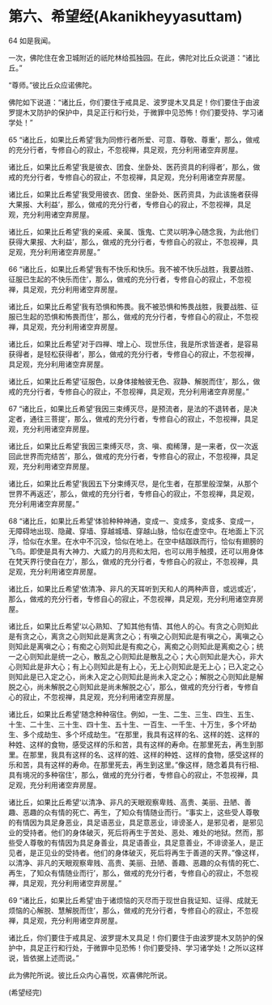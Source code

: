 # 第六、希望经(Akanikheyyasuttam)

64 如是我闻。

一次，佛陀住在舍卫城附近的祇陀林给孤独园。在此，佛陀对比丘众说道：“诸比丘。”

“尊师。”彼比丘众应诺佛陀。

佛陀如下说道：“诸比丘，你们要住于戒具足、波罗提木叉具足！你们要住于由波罗提木叉防护的保护中，具足正行和行处，于微罪中见恐怖！你们要受持、学习诸学处！”

65 “诸比丘，如果比丘希望‘我为同修行者所爱、可意、尊敬、尊重’，那么，做戒的充分行者，专修自心的寂止，不忽视禅，具足观，充分利用诸空弃房屋。

诸比丘，如果比丘希望‘我是彼衣、团食、坐卧处、医药资具的利得者’，那么，做戒的充分行者，专修自心的寂止，不忽视禅，具足观，充分利用诸空弃房屋。

诸比丘，如果比丘希望‘我受用彼衣、团食、坐卧处、医药资具，为此该施者获得大果报、大利益’，那么，做戒的充分行者，专修自心的寂止，不忽视禅，具足观，充分利用诸空弃房屋。

诸比丘，如果比丘希望‘我的亲戚、亲属、饿鬼、亡灵以明净心随念我，为此他们获得大果报、大利益’，那么，做戒的充分行者，专修自心的寂止，不忽视禅，具足观，充分利用诸空弃房屋。”

66 “诸比丘，如果比丘希望‘我有不快乐和快乐。我不被不快乐战胜，我要战胜、征服已生起的不快乐而住’，那么，做戒的充分行者，专修自心的寂止，不忽视禅，具足观，充分利用诸空弃房屋。

诸比丘，如果比丘希望‘我有恐惧和怖畏。我不被恐惧和怖畏战胜，我要战胜、征服已生起的恐惧和怖畏而住’，那么，做戒的充分行者，专修自心的寂止，不忽视禅，具足观，充分利用诸空弃房屋。

诸比丘，如果比丘希望‘对于四禅、增上心、现世乐住，我是所求皆遂者，是容易获得者，是轻松获得者’，那么，做戒的充分行者，专修自心的寂止，不忽视禅，具足观，充分利用诸空弃房屋。

诸比丘，如果比丘希望‘征服色，以身体接触彼无色、寂静、解脱而住’，那么，做戒的充分行者，专修自心的寂止，不忽视禅，具足观，充分利用诸空弃房屋。”

67 “诸比丘，如果比丘希望‘我因三束缚灭尽，是预流者，是法的不退转者，是决定者，通往三菩提’，那么，做戒的充分行者，专修自心的寂止，不忽视禅，具足观，充分利用诸空弃房屋。

诸比丘，如果比丘希望‘我因三束缚灭尽，贪、嗔、痴稀薄，是一来者，仅一次返回此世界而完结苦’，那么，做戒的充分行者，专修自心的寂止，不忽视禅，具足观，充分利用诸空弃房屋。

诸比丘，如果比丘希望‘我因五下分束缚灭尽，是化生者，在那里般涅槃，从那个世界不再返还’，那么，做戒的充分行者，专修自心的寂止，不忽视禅，具足观，充分利用诸空弃房屋。”

68 “诸比丘，如果比丘希望‘体验种种神通，变成一、变成多，变成多、变成一，无障碍地出现、隐藏、穿墙、穿越城墙、穿越山脉，恰似在虚空中。在地面上下沉浮，恰似在水里。在水中不沉没，恰似在地上。在空中结跏趺而行，恰似有翅膀的飞鸟。即使是具有大神力、大威力的月亮和太阳，也可以用手触摸，还可以用身体在梵天界行使自在力’，那么，做戒的充分行者，专修自心的寂止，不忽视禅，具足观，充分利用诸空弃房屋。

诸比丘，如果比丘希望‘依清净、非凡的天耳听到天和人的两种声音，或远或近’，那么，做戒的充分行者，专修自心的寂止，不忽视禅，具足观，充分利用诸空弃房屋。

诸比丘，如果比丘希望‘以心熟知、了知其他有情、其他人的心。有贪之心则知此是有贪之心，离贪之心则知此是离贪之心；有嗔之心则知此是有嗔之心，离嗔之心则知此是离嗔之心；有痴之心则知此是有痴之心，离痴之心则知此是离痴之心；统一之心则知此是统一之心，散乱之心则知此是散乱之心；大心则知此是大心，非大心则知此是非大心；有上心则知此是有上心，无上心则知此是无上心；已入定之心则知此是已入定之心，尚未入定之心则知此是尚未入定之心；解脱之心则知此是解脱之心，尚未解脱之心则知此是尚未解脱之心’，那么，做戒的充分行者，专修自心的寂止，不忽视禅，具足观，充分利用诸空弃房屋。

诸比丘，如果比丘希望‘随念种种宿住。例如，一生、二生、三生、四生、五生、十生、二十生、三十生、四十生、五十生、一百生、一千生、十万生，多个坏劫生、多个成劫生、多个坏成劫生。“在那里，我具有这样的名、这样的姓、这样的种姓、这样的食物，感受这样的乐和苦，具有这样的寿命。在那里死去，再生到那里。在那里，我具有这样的名、这样的姓、这样的种姓、这样的食物，感受这样的乐和苦，具有这样的寿命。在那里死去，再生到这里。”像这样，随念着具有行相、具有境况的多种宿住’，那么，做戒的充分行者，专修自心的寂止，不忽视禅，具足观，充分利用诸空弃房屋。

诸比丘，如果比丘希望‘以清净、非凡的天眼观察卑贱、高贵、美丽、丑陋、善趣、恶趣的众有情的死亡、再生，了知众有情随业而行。“事实上，这些受人尊敬的有情因为具足身恶业，具足语恶业，具足意恶业，诽谤圣人，是邪见者，是邪见业的受持者。他们的身体破灭，死后将再生于苦处、恶处、难处的地狱。然而，那些受人尊敬的有情因为具足身善业，具足语善业，具足意善业，不诽谤圣人，是正见者，是正见业的受持者。他们的身体破灭，死后将再生于善道的天界。”像这样，以清净、非凡的天眼观察卑贱、高贵、美丽、丑陋、善趣、恶趣的众有情的死亡、再生，了知众有情随业而行’，那么，做戒的充分行者，专修自心的寂止，不忽视禅，具足观，充分利用诸空弃房屋。”

69 “诸比丘，如果比丘希望‘由于诸烦恼的灭尽而于现世自我证知、证得、成就无烦恼的心解脱、慧解脱而住’，那么，做戒的充分行者，专修自心的寂止，不忽视禅，具足观，充分利用诸空弃房屋。

诸比丘，你们要住于戒具足、波罗提木叉具足！你们要住于由波罗提木叉防护的保护中，具足正行和行处，于微罪中见恐怖！你们要受持、学习诸学处！之所以这样说，皆依据上述而说。”

此为佛陀所说。彼比丘众内心喜悦，欢喜佛陀所说。

(希望经完)

